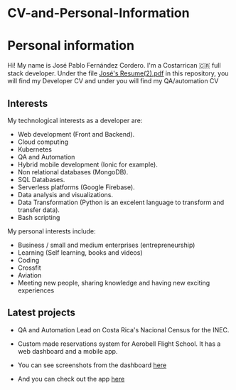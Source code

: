 # CV-and-Personal-Information
# Personal information 
Hi! My name is José Pablo Fernández Cordero. I'm a Costarrican 🇨🇷 full stack developer. Under the file [José's Resume(2).pdf](https://github.com/jferco/CV-and-Personal-Information/blob/master/Jos%C3%A9's%20Resume(2).pdf) in this repository, you will find my Developer CV and under you will find my QA/automation CV
## Interests

My technological interests as a developer are:

* Web development (Front and Backend).
* Cloud computing
* Kubernetes
* QA and Automation
* Hybrid mobile development (Ionic for example).
* Non relational databases (MongoDB).
* SQL Databases.
* Serverless platforms (Google Firebase).
* Data analysis and visualizations.
* Data Transformation (Python is an excelent language to transform and transfer data).
* Bash scripting

My personal interests include:

* Business / small and medium enterprises (entrepreneurship)
* Learning (Self learning, books and videos)
* Coding 
* Crossfit
* Aviation
* Meeting new people, sharing knowledge and having new exciting experiences

## Latest projects
* QA and Automation Lead on Costa Rica's Nacional Census for the INEC.

* Custom made reservations system for Aerobell Flight School. It has a web dashboard and a mobile app.

* You can see screenshots from the dashboard [here](https://github.com/jferco/CV-and-Personal-Information/blob/master/AerobellFS%20Dashoard%20Screenshots.pdf)
* And you can check out the app [here](https://play.google.com/store/apps/details?id=com.aerobell.flightschool)
